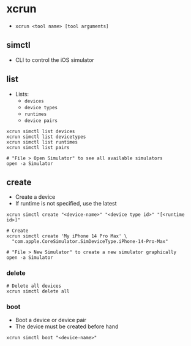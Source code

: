 # xcrun

- `xcrun <tool name> [tool arguments]`

## simctl

- CLI to control the iOS simulator

## list

- Lists:
  - `devices`
  - `device types`
  - `runtimes`
  - `device pairs`

```shell
xcrun simctl list devices
xcrun simctl list devicetypes
xcrun simctl list runtimes
xcrun simctl list pairs
```

```shell
# "File > Open Simulator" to see all available simulators
open -a Simulator
```

## create

- Create a device
- If runtime is not specified, use the latest

```shell
xcrun simctl create "<device-name>" "<device type id>" "[<runtime id>]"

# Create
xcrun simctl create 'My iPhone 14 Pro Max' \
  "com.apple.CoreSimulator.SimDeviceType.iPhone-14-Pro-Max"
```

```shell
# "File > New Simulator" to create a new simulator graphically
open -a Simulator
```

### delete

```shell
# Delete all devices
xcrun simctl delete all
```

### boot

- Boot a device or device pair
- The device must be created before hand

```shell
xcrun simctl boot "<device-name>"
```
